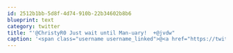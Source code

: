 ```yaml
---
id: 2512b1bb-5d8f-4d74-910b-22b34602b8b6
blueprint: text
category: twitter
title: "'@ChristyR0 Just wait until Man-uary!  +@jvdw"
caption: '<span class="username username_linked">@<a href="https://twitter.com/ChristyR0" title="Christy Robertson">ChristyR0</a></span> Just wait until Man-uary!  +<span class="username username_linked">@<a href="https://twitter.com/jvdw" title="John van der Woude">jvdw</a></span>'
---
```

